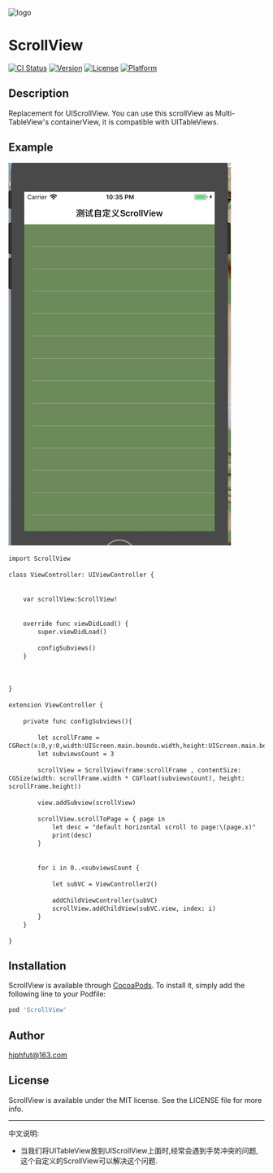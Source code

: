 
![logo](https://github.com/EricYellow/PopularSite/blob/master/logo.png)

# ScrollView

[![CI Status](http://img.shields.io/travis/hjphfut@163.com/ScrollView.svg?style=flat)](https://travis-ci.org/hjphfut@163.com/ScrollView)
[![Version](https://img.shields.io/cocoapods/v/ScrollView.svg?style=flat)](http://cocoapods.org/pods/ScrollView)
[![License](https://img.shields.io/cocoapods/l/ScrollView.svg?style=flat)](http://cocoapods.org/pods/ScrollView)
[![Platform](https://img.shields.io/cocoapods/p/ScrollView.svg?style=flat)](http://cocoapods.org/pods/ScrollView)

## Description
Replacement for UIScrollView.
You can use this scrollView as Multi-TableView's containerView, it is compatible with UITableViews.

## Example

![](demo.gif)

```objc
import ScrollView

class ViewController: UIViewController {

    
    var scrollView:ScrollView!
    
    
    override func viewDidLoad() {
        super.viewDidLoad()

        configSubviews()
    }

    

}

extension ViewController {
    
    private func configSubviews(){
        
        let scrollFrame = CGRect(x:0,y:0,width:UIScreen.main.bounds.width,height:UIScreen.main.bounds.height)
        let subviewsCount = 3

        scrollView = ScrollView(frame:scrollFrame , contentSize: CGSize(width: scrollFrame.width * CGFloat(subviewsCount), height: scrollFrame.height))
        
        view.addSubview(scrollView)
        
        scrollView.scrollToPage = { page in
            let desc = "default horizontal scroll to page:\(page.x)"
            print(desc)
        }
        
        
        for i in 0..<subviewsCount {
            
            let subVC = ViewController2()
            
            addChildViewController(subVC)
            scrollView.addChildView(subVC.view, index: i)
        }
    }
    
}

```


## Installation

ScrollView is available through [CocoaPods](http://cocoapods.org). To install
it, simply add the following line to your Podfile:

```ruby
pod 'ScrollView'
```

## Author

hjphfut@163.com

## License

ScrollView is available under the MIT license. See the LICENSE file for more info.


**************

中文说明: 
- 当我们将UITableView放到UIScrollView上面时,经常会遇到手势冲突的问题, 这个自定义的ScrollView可以解决这个问题.
